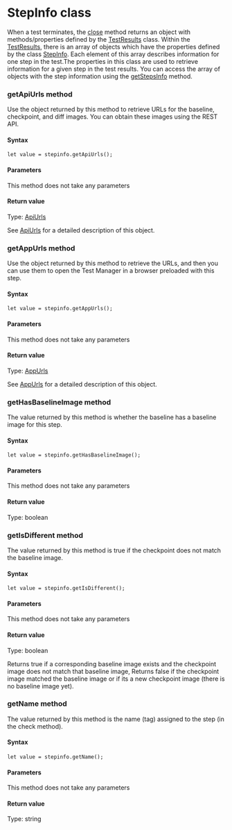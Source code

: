 # StepInfo class
When a test terminates, the [close](./eyes#close-method) method returns an object with methods/properties defined by the [TestResults](./testresults-method) class. Within the [TestResults](./testresults-method), there is an array of objects which have the properties defined by the class [StepInfo](#-method). Each element of this array describes information for one step in the test.The properties in this class are used to retrieve information for a given step in the test results.
You can access the array of objects with the step information using the [getStepsInfo](./testresults#getstepsinfo-method) method. 
### getApiUrls method
Use the object returned by this method to retrieve URLs for the baseline, checkpoint, and diff images. You can obtain these images using the REST API.

#### Syntax 
 ``` 
let value = stepinfo.getApiUrls();
 ``` 

 #### Parameters 
This method does not take any parameters 
 
 #### Return value 
Type: [ApiUrls](./apiurls)

See [ApiUrls](./apiurls) for a detailed description of this object. 
### getAppUrls method
Use the object returned by this method to retrieve the URLs, and then you can use them to open the Test Manager in a browser preloaded with this step.

#### Syntax 
 ``` 
let value = stepinfo.getAppUrls();
 ``` 

 #### Parameters 
This method does not take any parameters 
 
 #### Return value 
Type: [AppUrls](./appurls)

See [AppUrls](./appurls) for a detailed description of this object. 
### getHasBaselineImage method
The value returned by this method is whether the baseline has a baseline image for this step.

#### Syntax 
 ``` 
let value = stepinfo.getHasBaselineImage();
 ``` 

 #### Parameters 
This method does not take any parameters 
 
 #### Return value 
Type: boolean 
### getIsDifferent method
The value returned by this method is true if the checkpoint does not match the baseline image.

#### Syntax 
 ``` 
let value = stepinfo.getIsDifferent();
 ``` 

 #### Parameters 
This method does not take any parameters 
 
 #### Return value 
Type: boolean

Returns true if a corresponding baseline image exists and the checkpoint image does not match that baseline image, Returns false if the checkpoint image matched the baseline image or if its a new checkpoint image (there is no baseline image yet). 
### getName method
The value returned by this method is the name (tag) assigned to the step (in the check method).

#### Syntax 
 ``` 
let value = stepinfo.getName();
 ``` 

 #### Parameters 
This method does not take any parameters 
 
 #### Return value 
Type: string